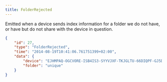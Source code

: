 ```yaml
---
title: FolderRejected
---
```


Emitted when a device sends index information for a folder we do not have, or have but do not share with the device in question.

```json
{
    "id": 27,
    "type": "FolderRejected",
    "time": "2014-08-19T10:41:06.761751399+02:00",
    "data": {
        "device": "EJHMPAQ-OGCVORE-ISB4IS3-SYYVJXF-TKJGLTU-66DIQPF-GJ5D2GX-GQ3OWQK",
        "folder": "unique"
    }
}
```

